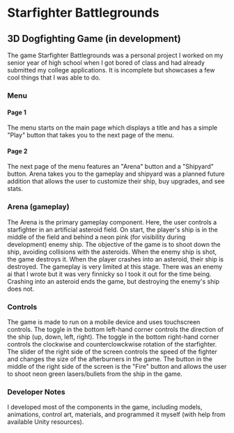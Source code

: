 # Starfighter Battlegrounds
## 3D Dogfighting Game (in development)

The game Starfighter Battlegrounds was a personal project I worked on my senior year of high school when I got bored of class and had already submitted my college applications. It is incomplete but showcases a few cool things that I was able to do. 

### Menu
#### Page 1
The menu starts on the main page which displays a title and has a simple "Play" button that takes you to the next page of the menu.
#### Page 2
The next page of the menu features an "Arena" button and a "Shipyard" button. Arena takes you to the gameplay and shipyard was a planned future addition that allows the user to customize their ship, buy upgrades, and see stats.
### Arena (gameplay)
The Arena is the primary gameplay component. Here, the user controls a starfighter in an artificial asteroid field. On start, the player's ship is in the middle of the field and behind a neon pink (for visibility during development) enemy ship. The objective of the game is to shoot down the ship, avoiding collisions with the asteroids. When the enemy ship is shot, the game destroys it. When the player crashes into an asteroid, their ship is destroyed. The gameplay is very limited at this stage. There was an enemy ai that I wrote but it was very finnicky so I took it out for the time being. Crashing into an asteroid ends the game, but destroying the enemy's ship does not.

### Controls
The game is made to run on a mobile device and uses touchscreen controls.
The toggle in the bottom left-hand corner controls the direction of the ship (up, down, left, right).
The toggle in the bottom right-hand corner controls the clockwise and counterclowckwise rotation of the starfighter.
The slider of the right side of the screen controls the speed of the fighter and changes the size of the afterburners in the game.
The button in the middle of the right side of the screen is the "Fire" button and allows the user to shoot neon green lasers/bullets from the ship in the game.

### Developer Notes
I developed most of the components in the game, including models, animations, control art, materials, and programmed it myself (with help from available Unity resources).

